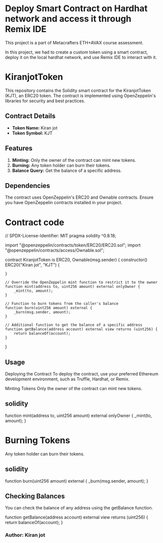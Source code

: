  # Deploy Smart Contract on Hardhat network and access it through Remix IDE

This project is a part of Metacrafters ETH+AVAX course assessment.

In this project, we had to create a custom token using a smart contract, deploy it on the local hardhat network, and use Remix IDE to interact with it.
# KiranjotToken

This repository contains the Solidity smart contract for the KiranjotToken (KJT), an ERC20 token. The contract is implemented using OpenZeppelin's libraries for security and best practices.

## Contract Details

- **Token Name:** Kiran jot
- **Token Symbol:** KJT

## Features

1. **Minting:** Only the owner of the contract can mint new tokens.
2. **Burning:** Any token holder can burn their tokens.
3. **Balance Query:** Get the balance of a specific address.

## Dependencies

The contract uses OpenZeppelin's ERC20 and Ownable contracts. Ensure you have OpenZeppelin contracts installed in your project.
# Contract code

// SPDX-License-Identifier: MIT
pragma solidity ^0.8.18;

import "@openzeppelin/contracts/token/ERC20/ERC20.sol";
import "@openzeppelin/contracts/access/Ownable.sol";

contract KiranjotToken is ERC20, Ownable(msg.sender) {
    constructor() ERC20("Kiran jot", "KJT") {
       
    }

    // Override the OpenZeppelin mint function to restrict it to the owner
    function mint(address to, uint256 amount) external onlyOwner {
        _mint(to, amount);
    }

    // Function to burn tokens from the caller's balance
    function burn(uint256 amount) external {
        _burn(msg.sender, amount);
    }

    // Additional function to get the balance of a specific address
    function getBalance(address account) external view returns (uint256) {
        return balanceOf(account);
    }
}


## Usage


Deploying the Contract
To deploy the contract, use your preferred Ethereum development environment, such as Truffle, Hardhat, or Remix.

Minting Tokens
Only the owner of the contract can mint new tokens.

## solidity

function mint(address to, uint256 amount) external onlyOwner {
    _mint(to, amount);
}

# Burning Tokens
Any token holder can burn their tokens.

## solidity

function burn(uint256 amount) external {
    _burn(msg.sender, amount);
}
## Checking Balances
You can check the balance of any address using the getBalance function.

function getBalance(address account) external view returns (uint256) {
    return balanceOf(account);
}

### Author: Kiran jot
